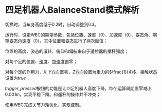 # 四足机器人BalanceStand模式解析

切换时，当车身高度低于0.2时，自动调整到0.3。

运行时，设定WBC的期望参数，包括位置、速度（0）、加速度（0）、姿态角、期望姿态角速度（0）。其中位置和姿态进行了两次赋值；

位置的高度、姿态的滚转、俯仰和偏航来自于遥控器的摆杆强度；

对每个足的位置、速度、加速度置零；

对每个足的作用力，$X,Y$方向置零，$Z$方向设置为重力的$\frac{1}{4}$，接触状态设置为$true$；

$trigger\_pressed$按钮的功能是让四足机器人高度下降，每个运算周期置零减小0.001m，实现平稳下降。和遥杆的操作并不冲突；

使用WBC完成关节力矩优化，实现控制。

